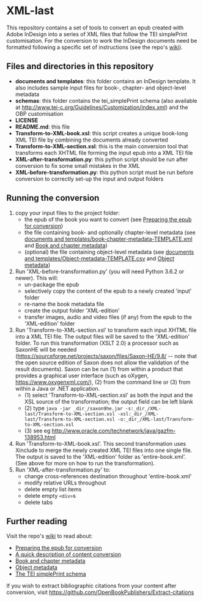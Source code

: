 # XML-last

This repository contains a set of tools to convert an epub created with Adobe InDesign into a series of XML files that follow the TEI simplePrint customisation. For the conversion to work the InDesign documents need be formatted following a specific set of instructions (see the repo's [wiki](https://github.com/OpenBookPublishers/XML-last/wiki)).

## Files and directories in this repository
* __documents and templates__: this folder contains an InDesign template. It also includes sample input files for book-, chapter- and object-level metadata
* __schemas__: this folder contains the tei_simplePrint schema (also available at http://www.tei-c.org/Guidelines/Customization/index.xml) and the OBP customisation
* __LICENSE__
* __README.md__: this file
* __Transform-to-XML-book.xsl__: this script creates a unique book-long XML TEI file by combining the documents already converted
* __Transform-to-XML-section.xsl__: this is the main conversion tool that transforms each XHTML file forming the input epub into a XML TEI file
* __XML-after-transformation.py__: this python script should be run after conversion to fix some small mistakes in the XML
* __XML-before-transformation.py__: this python script must be run before conversion to correctly set-up the input and output folders

## Running the conversion
1. copy your input files to the project folder:
	* the epub of the book you want to convert (see [Preparing the epub for conversion](https://github.com/OpenBookPublishers/XML-last/wiki/Preparing-the-epub-for-conversion))
	* the file containing book- and optionally chapter-level metadata (see [documents and templates/book-chapter-metadata-TEMPLATE.xml](https://github.com/OpenBookPublishers/XML-last/blob/master/documents%20and%20templates/book-chapter-metadata-TEMPLATE.xml) and [Book and chapter metadata](https://github.com/OpenBookPublishers/XML-last/wiki/Book-and-chapter-metadata))
	* (optional) the file containing object-level metadata (see [documents and templates/Object-metadata-TEMPLATE.csv](https://github.com/OpenBookPublishers/XML-last/blob/master/documents%20and%20templates/Object-metadata-TEMPLATE.csv) and [Object metadata](https://github.com/OpenBookPublishers/XML-last/wiki/Object-metadata)) 
2. Run 'XML-before-transformation.py' (you will need Python 3.6.2 or newer). This will:
	* un-package the epub
	* selectively copy the content of the epub to a newly created 'input' folder
	* re-name the book metadata file
	* create the output folder 'XML-edition'
	* transfer images, audio and video files (if any) from the epub to the 'XML-edition' folder
3. Run 'Transform-to-XML-section.xsl'  to transform each input XHTML file into a XML TEI file. The output files will be saved to the 'XML-edition' folder. To run this transformation (XSLT 2.0) a processor such as SaxonHE will be needed (https://sourceforge.net/projects/saxon/files/Saxon-HE/9.8/ -- note that the open source edition of Saxon does not allow the validation of the result documents). Saxon can be run (1) from within a product that provides a graphical user interface (such as oXygen, https://www.oxygenxml.com/), (2) from the command line or (3) from within a Java or .NET application.
	* (1) select 'Transform-to-XML-section.xsl' as both the input and the XSL source of the transformation; the output field can be left blank
	* (2) type `java -jar _dir_/saxon9he.jar -s:_dir_/XML-last/Transform-to-XML-section.xsl -xsl:_dir_/XML-last/Transform-to-XML-section.xsl -o:_dir_/XML-last/Transform-to-XML-section.xsl`
	* (3) see eg http://www.oracle.com/technetwork/java/gazfm-138953.html
4. Run 'Transform-to-XML-book.xsl'. This second transformation uses Xinclude to merge the newly created XML TEI files into one single file. The output is saved to the 'XML-edition' folder as 'entire-book.xml'. (See above for more on how to run the transformation).
5. Run 'XML-after-transformation.py' to:
	* change cross-references destination throughout 'entire-book.xml'
	* modify relative URLs throughout
	* delete empty list items
	* delete empty `<div>`s
	* delete tabs

## Further reading
Visit the repo's [wiki](https://github.com/OpenBookPublishers/XML-last/wiki) to read about:
* [Preparing the epub for conversion](https://github.com/OpenBookPublishers/XML-last/wiki/Preparing-the-epub-for-conversion)
* [A quick description of content conversion](https://github.com/OpenBookPublishers/XML-last/wiki/A-quick-description-of-content-conversion)
* [Book and chapter metadata](https://github.com/OpenBookPublishers/XML-last/wiki/Book-and-chapter-metadata)
* [Object metadata](https://github.com/OpenBookPublishers/XML-last/wiki/Object-metadata)
* [The TEI simplePrint schema](https://github.com/OpenBookPublishers/XML-last/wiki/TEI-simplePrint)

If you wish to extract bibliographic citations from your content after conversion, visit https://github.com/OpenBookPublishers/Extract-citations